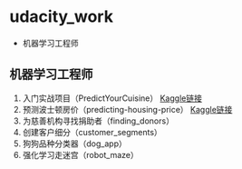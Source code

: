 # udacity_work
- 机器学习工程师

## 机器学习工程师
1. 入门实战项目（PredictYourCuisine） [Kaggle链接](https://www.kaggle.com/c/titanic)
2. 预测波士顿房价（predicting-housing-price） [Kaggle链接](https://www.kaggle.com/c/house-prices-advanced-regression-techniques)
3. 为慈善机构寻找捐助者（finding_donors）
4. 创建客户细分（customer_segments）
5. 狗狗品种分类器（dog_app）
6. 强化学习走迷宫（robot_maze）
